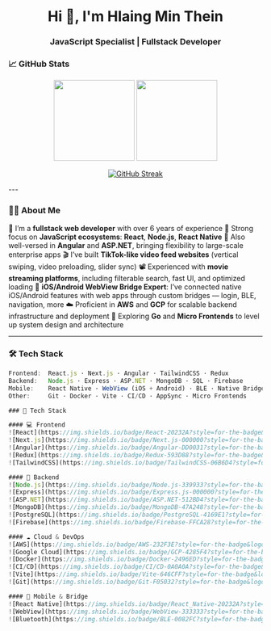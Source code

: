 <h1 align="center">Hi 👋, I'm Hlaing Min Thein</h1>
<h3 align="center">JavaScript Specialist | Fullstack Developer</h3>


### 📈 GitHub Stats

<p align="center">
  <img src="https://github-readme-stats.vercel.app/api?username=hlaing-dev&show_icons=true&theme=tokyonight" height="160" />
  <img src="https://github-readme-stats.vercel.app/api/top-langs/?username=hlaing-dev&layout=compact&theme=tokyonight" height="160" />
</p>

<p align="center">
  <a href="https://git.io/streak-stats">
    <img src="https://streak-stats.demolab.com?user=hlaing-dev&theme=tokyonight" alt="GitHub Streak" />
  </a>
</p>
---

### 👨‍💻 About Me

  🧠 I’m a **fullstack web developer** with over 6 years of experience
  💪 Strong focus on **JavaScript ecosystems**: **React**, **Node.js**, **React Native**
  🧩 Also well-versed in **Angular** and **ASP.NET**, bringing flexibility to large-scale enterprise apps
  🎬 I’ve built **TikTok-like video feed websites** (vertical swiping, video preloading, slider sync)
  📽️ Experienced with **movie streaming platforms**, including filterable search, fast UI, and optimized loading
  📱 **iOS/Android WebView Bridge Expert**: I’ve connected native iOS/Android features with web apps through custom bridges — login, BLE, navigation, more
  ☁️ Proficient in **AWS** and **GCP** for scalable backend infrastructure and deployment
  🔬 Exploring **Go** and **Micro Frontends** to level up system design and architecture

---

### 🛠️ Tech Stack

```js
Frontend:  React.js · Next.js · Angular · TailwindCSS · Redux  
Backend:   Node.js · Express · ASP.NET · MongoDB · SQL · Firebase  
Mobile:    React Native · WebView (iOS + Android) · BLE · Native Bridge Integration  
Other:     Git · Docker · Vite · CI/CD · AppSync · Micro Frontends

### 🚀 Tech Stack

#### 💻 Frontend
![React](https://img.shields.io/badge/React-20232A?style=for-the-badge&logo=react&logoColor=61DAFB)
![Next.js](https://img.shields.io/badge/Next.js-000000?style=for-the-badge&logo=nextdotjs&logoColor=white)
![Angular](https://img.shields.io/badge/Angular-DD0031?style=for-the-badge&logo=angular&logoColor=white)
![Redux](https://img.shields.io/badge/Redux-593D88?style=for-the-badge&logo=redux&logoColor=white)
![TailwindCSS](https://img.shields.io/badge/TailwindCSS-06B6D4?style=for-the-badge&logo=tailwindcss&logoColor=white)

#### 🧠 Backend
![Node.js](https://img.shields.io/badge/Node.js-339933?style=for-the-badge&logo=nodedotjs&logoColor=white)
![Express](https://img.shields.io/badge/Express.js-000000?style=for-the-badge&logo=express&logoColor=white)
![ASP.NET](https://img.shields.io/badge/ASP.NET-512BD4?style=for-the-badge&logo=dotnet&logoColor=white)
![MongoDB](https://img.shields.io/badge/MongoDB-47A248?style=for-the-badge&logo=mongodb&logoColor=white)
![PostgreSQL](https://img.shields.io/badge/PostgreSQL-4169E1?style=for-the-badge&logo=postgresql&logoColor=white)
![Firebase](https://img.shields.io/badge/Firebase-FFCA28?style=for-the-badge&logo=firebase&logoColor=black)

#### ☁️ Cloud & DevOps
![AWS](https://img.shields.io/badge/AWS-232F3E?style=for-the-badge&logo=amazonaws&logoColor=white)
![Google Cloud](https://img.shields.io/badge/GCP-4285F4?style=for-the-badge&logo=googlecloud&logoColor=white)
![Docker](https://img.shields.io/badge/Docker-2496ED?style=for-the-badge&logo=docker&logoColor=white)
![CI/CD](https://img.shields.io/badge/CI/CD-0A0A0A?style=for-the-badge&logo=githubactions&logoColor=white)
![Vite](https://img.shields.io/badge/Vite-646CFF?style=for-the-badge&logo=vite&logoColor=white)
![Git](https://img.shields.io/badge/Git-F05032?style=for-the-badge&logo=git&logoColor=white)

#### 📱 Mobile & Bridge
![React Native](https://img.shields.io/badge/React_Native-20232A?style=for-the-badge&logo=react&logoColor=61DAFB)
![WebView](https://img.shields.io/badge/WebView-333333?style=for-the-badge&logo=webkit&logoColor=white)
![Bluetooth](https://img.shields.io/badge/BLE-0082FC?style=for-the-badge&logo=bluetooth&logoColor=white)


